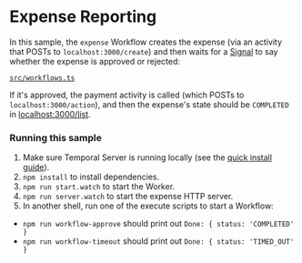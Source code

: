 # Expense Reporting

In this sample, the `expense` Workflow creates the expense (via an activity that POSTs to `localhost:3000/create`) and then waits for a [Signal](https://docs.temporal.io/typescript/workflows#signals-and-queries) to say whether the expense is approved or rejected:

[`src/workflows.ts`](./src/workflows.ts)

If it's approved, the payment activity is called (which POSTs to `localhost:3000/action`), and then the expense's state should be `COMPLETED` in [localhost:3000/list](http://localhost:3000/list).

### Running this sample

1. Make sure Temporal Server is running locally (see the [quick install guide](https://docs.temporal.io/server/quick-install/)).
1. `npm install` to install dependencies.
1. `npm run start.watch` to start the Worker.
1. `npm run server.watch` to start the expense HTTP server.
1. In another shell, run one of the execute scripts to start a Workflow:

- `npm run workflow-approve` should print out `Done: { status: 'COMPLETED' }`
- `npm run workflow-timeout` should print out `Done: { status: 'TIMED_OUT' }`
